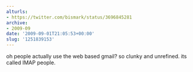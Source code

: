 ```yaml
---
alturls:
- https://twitter.com/bismark/status/3696845281
archive:
- 2009-09
date: '2009-09-01T21:05:53+00:00'
slug: '1251839153'
---
```


oh people actually use the web based gmail? so clunky and unrefined. its called IMAP people.

